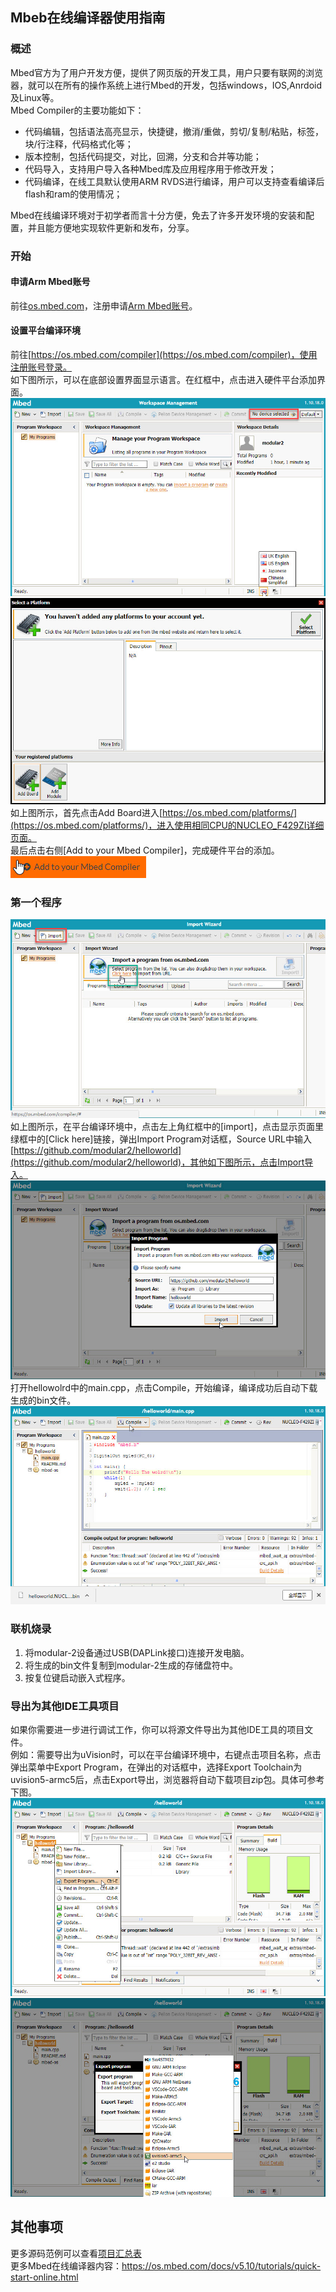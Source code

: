 ## Mbeb在线编译器使用指南
### 概述
Mbed官方为了用户开发方便，提供了网页版的开发工具，用户只要有联网的浏览器，就可以在所有的操作系统上进行Mbed的开发，包括windows，IOS,Anrdoid及Linux等。<br>
Mbed Compiler的主要功能如下：
+ 代码编辑，包括语法高亮显示，快捷键，撤消/重做，剪切/复制/粘贴，标签，块/行注释，代码格式化等；
+ 版本控制，包括代码提交，对比，回溯，分支和合并等功能；
+ 代码导入，支持用户导入各种Mbed库及应用程序用于修改开发；
+ 代码编译，在线工具默认使用ARM RVDS进行编译，用户可以支持查看编译后flash和ram的使用情况；

Mbed在线编译环境对于初学者而言十分方便，免去了许多开发环境的安装和配置，并且能方便地实现软件更新和发布，分享。
### 开始
#### 申请Arm Mbed账号
前往[os.mbed.com](https://os.mbed.com/)，注册申请[Arm Mbed账号](https://os.mbed.com/account/signup/)。
#### 设置平台编译环境
前往[https://os.mbed.com/compiler](https://os.mbed.com/compiler)，使用注册账号登录。<br>如下图所示，可以在底部设置界面显示语言。在红框中，点击进入硬件平台添加界面。
![设置语言](./screenshots/mbed_online_compile_setup_1.jpg)<br>
![添加硬件平台](./screenshots/mbed_online_compile_setup_2.jpg)<br>
如上图所示，首先点击Add Board进入[https://os.mbed.com/platforms/](https://os.mbed.com/platforms/)，进入使用相同CPU的NUCLEO_F429ZI详细页面。<br>
最后点击右侧[Add to your Mbed Compiler]，完成硬件平台的添加。<br>
![Add to your Mbed Compiler](./screenshots/mbed_online_compile_setup_3.jpg)

### 第一个程序
![导入代码](./screenshots/mbed_online_compile_import_code.jpg)<br>
如上图所示，在平台编译环境中，点击左上角红框中的[import]，点击显示页面里绿框中的[Click here]链接，弹出Import Program对话框，Source URL中输入[https://github.com/modular2/helloworld](https://github.com/modular2/helloworld)，其他如下图所示，点击Import导入。<br>
![导入helloworld](./screenshots/mbed_online_compile_import_helloworld.jpg)<br>
打开hellowolrd中的main.cpp，点击Compile，开始编译，编译成功后自动下载生成的bin文件。 <br>
![生成bin文件](./screenshots/mbed_online_compile_build_bin.jpg)
### 联机烧录
1. 将modular-2设备通过USB(DAPLink接口)连接开发电脑。
2. 将生成的bin文件复制到modular-2生成的存储盘符中。
3. 按复位键启动嵌入式程序。
### 导出为其他IDE工具项目
如果你需要进一步进行调试工作，你可以将源文件导出为其他IDE工具的项目文件。<br>
例如：需要导出为uVision时，可以在平台编译环境中，右键点击项目名称，点击弹出菜单中Export Program，在弹出的对话框中，选择Export Toolchain为uvision5-armc5后，点击Export导出，浏览器将自动下载项目zip包。具体可参考下图。<br>
![导出至其他IDE项目](./screenshots/mbed_online_compile_export_program.jpg)
![选择导出的IDE项目](./screenshots/mbed_online_compile_export_toolchain.jpg)
## 其他事项
更多源码范例可以查看[项目汇总表](https://github.com/modular2/modular-2/blob/master/software/readme.md) <br>
更多Mbed在线编译器内容：https://os.mbed.com/docs/v5.10/tutorials/quick-start-online.html
